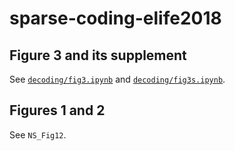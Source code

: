 # sparse-coding-elife2018

## Figure 3 and its supplement

See [`decoding/fig3.ipynb`](./decoding/fig3.ipynb) and [`decoding/fig3s.ipynb`](./decoding/fig3s.ipynb).

## Figures 1 and 2

See `NS_Fig12`.
